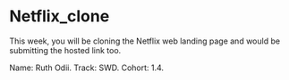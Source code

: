 # Netflix_clone

This week, you will be cloning the Netflix web landing page and would be submitting the hosted link too.

Name: Ruth Odii.
Track: SWD.
Cohort: 1.4.
